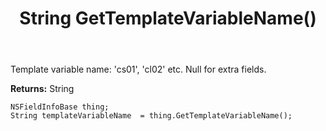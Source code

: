 ﻿---
uid: crmscript_ref_NSFieldInfoBase_GetTemplateVariableName
title: String GetTemplateVariableName()
intellisense: NSFieldInfoBase.GetTemplateVariableName
keywords: NSFieldInfoBase, GetTemplateVariableName
so.topic: reference
---

Template variable name: 'cs01', 'cl02' etc. Null for extra fields.

**Returns:** String


```crmscript
NSFieldInfoBase thing;
String templateVariableName  = thing.GetTemplateVariableName();
```


